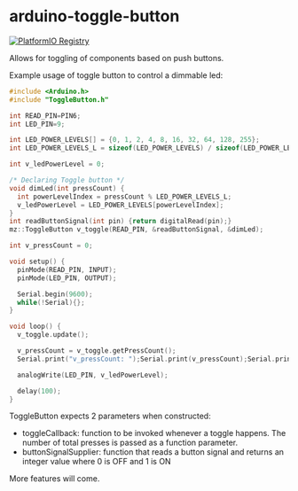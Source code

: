 # arduino-toggle-button

[![PlatformIO Registry](https://badges.registry.platformio.org/packages/zaragozamartin91/library/ArduinoToggleButton.svg)](https://registry.platformio.org/libraries/zaragozamartin91/ArduinoToggleButton)

Allows for toggling of components based on push buttons.

Example usage of toggle button to control a dimmable led:

```C++
#include <Arduino.h>
#include "ToggleButton.h"

int READ_PIN=PIN6;
int LED_PIN=9;

int LED_POWER_LEVELS[] = {0, 1, 2, 4, 8, 16, 32, 64, 128, 255};
int LED_POWER_LEVELS_L = sizeof(LED_POWER_LEVELS) / sizeof(LED_POWER_LEVELS[0]);

int v_ledPowerLevel = 0;

/* Declaring Toggle button */
void dimLed(int pressCount) {
  int powerLevelIndex = pressCount % LED_POWER_LEVELS_L;
  v_ledPowerLevel = LED_POWER_LEVELS[powerLevelIndex];
}
int readButtonSignal(int pin) {return digitalRead(pin);}
mz::ToggleButton v_toggle(READ_PIN, &readButtonSignal, &dimLed);

int v_pressCount = 0;

void setup() {
  pinMode(READ_PIN, INPUT);
  pinMode(LED_PIN, OUTPUT);

  Serial.begin(9600);
  while(!Serial){};
}

void loop() {
  v_toggle.update();

  v_pressCount = v_toggle.getPressCount();
  Serial.print("v_pressCount: ");Serial.print(v_pressCount);Serial.print(" ; v_ledPowerLevel: ");Serial.println(v_ledPowerLevel);

  analogWrite(LED_PIN, v_ledPowerLevel);

  delay(100);
}
```

ToggleButton expects 2 parameters when constructed:
- toggleCallback: function to be invoked whenever a toggle happens. The number of total presses is passed as a function parameter.
- buttonSignalSupplier: function that reads a button signal and returns an integer value where 0 is OFF and 1 is ON

More features will come.
